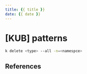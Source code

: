```yaml
---
title: {{ title }}
date: {{ date }}
---
```


# [KUB] patterns
```bash
k delete <type> --all -n=<namespce>
```

## References

